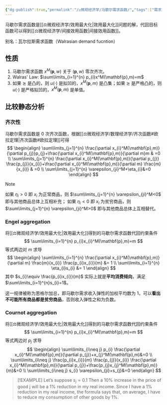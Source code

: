 ```yaml
---
{"dg-publish":true,"permalink":"/⚖️微观经济学/马歇尔需求函数/","tags":["需求理论"],"created":"2024-10-12T10:25:14.000+08:00","updated":"2024-10-12T10:25:14.000+08:00"}
---
```


马歇尔需求函数是[[⚖️微观经济学/效用最大化\|效用最大化]]问题的解，代回目标函数可以得到[[⚖️微观经济学/间接效用函数\|间接效用函数]]。

别名：瓦尔拉斯需求函数（Walrasian demand fucntion）

## 性质

1. 马歇尔需求函数 $x^M(\mathbf{p},w)$ 关于 $(\mathbf{p},w)$ 零次齐次。
2. Walras' Law: $\sum\limits_{i=1}^{n} p_{i}x^M(\mathbf{p},m)=m$
3. 如果 $\succsim$ 是凸的，则 $u(\cdot)$ 是拟凹的，$x^M(\mathbf{p},m)$ 是凸集；如果 $\succsim$ 是严格凸的，则 $u(\cdot)$ 是严格拟凹的，$x^M(\mathbf{p},m)$ 是单值。

## 比较静态分析

### 齐次性

马歇尔需求函数是 $0$ 次齐次函数，根据[[⚖️微观经济学/数理经济学/齐次函数#欧拉定理\|齐次函数#欧拉定理]]可得
$$
\begin{align}
\sum\limits_{j=1}^{n} \frac{\partial x_{i}^M(\mathbf{p},m)}{\partial p_{j}}p_{j}+\frac{\partial x_{i}^M(\mathbf{p},m)}{\partial m}m & =0 \\
\sum\limits_{j=1}^{n} \frac{\partial x_{i}^M(\mathbf{p},m)}{\partial p_{j}} \frac{p_{j}}{x_{i}}+\frac{\partial x_{i}^M(\mathbf{p},m)}{\partial m} \frac{m}{x_{i}} & =0 \\
\sum\limits_{j=1}^{n} \varepsilon_{ji}^M+\eta_{i}&=0
\end{align}
$$
> [!NOTE]
> 如果 $\eta_{i}>0$ 即 $x_{i}$ 为正常商品，则 $\sum\limits_{j=1}^{n} \varepsilon_{ji}^M<0$ 即与其他商品总体上互相补充；
> 如果 $\eta_{i}<0$ 即 $x_{i}$ 为贫穷商品，则 $\sum\limits_{j=1}^{n} \varepsilon_{ji}^M>0$ 即与其他商品总体上互相替代。

### Engel aggregation

将[[⚖️微观经济学/效用最大化\|效用最大化]]得到的马歇尔需求函数代回约束条件
$$
\sum\limits_{i=1}^{n} p_{i}x_{i}^M(\mathbf{p},m)=m
$$
等式两边对 $m$ 求导
$$
\begin{align}
\sum\limits_{i=1}^{n}  \frac{\partial x_{i}^M(\mathbf{p},m)}{\partial m} \frac{m}{x_{i}} \frac{p_{i}x_{i}}{m}  &= 1 \\
\sum\limits_{i=1}^{n} \eta_{i}s_{i} &= 1
\end{align}
$$
其中 $s_{i}\equiv \frac{p_{i}x_{i}}{m}$ 实际上就是**平均消费倾向**，满足 $\sum\limits_{i=1}^{n}s_{i}=1$。

这一规律被称为恩格尔加总，即马歇尔需求收入弹性的加权平均数为 1，可以**看出不可能所有商品都是贫穷商品**，否则收入弹性之和为负数。

### Cournot aggregation

将[[⚖️微观经济学/效用最大化\|效用最大化]]得到的马歇尔需求函数代回约束条件
$$
\sum\limits_{i=1}^{n} p_{i}x_{i}^M(\mathbf{p},m)=m
$$
等式两边对 $p_{j}$ 求导
$$
\begin{align}
\sum\limits_{i\neq j} p_{i} \frac{\partial x_{i}^M(\mathbf{p},m)}{\partial p_{j}}+x_{j}^M(\mathbf{p},m)&=0 \\
\sum\limits_{i\neq j} \frac{p_{i}x_{i}}{m} \frac{p_{j}}{x_{i}} \frac{\partial x_{i}^M(\mathbf{p},m)}{\partial p_{j}}+\frac{p_{j}x_{j}^M(\mathbf{p},m)}{m}&=0 \\
\sum\limits_{i\neq j} s_{i} \varepsilon_{ji}+s_{j}&=0
\end{align}
$$
> [!EXAMPLE]
> Let’s  suppose $s_j=0.1$  Then  a  10%  increase  in  the  price  of  good  j  will  be a  1%  reduction  in  my  real  income.  Since  I  have  a  1%  reduction  in  my real  income,  the  formula  says  that,  on  average,  I  have  to  reduce  my consumption  of  other  goods  by  1%.

